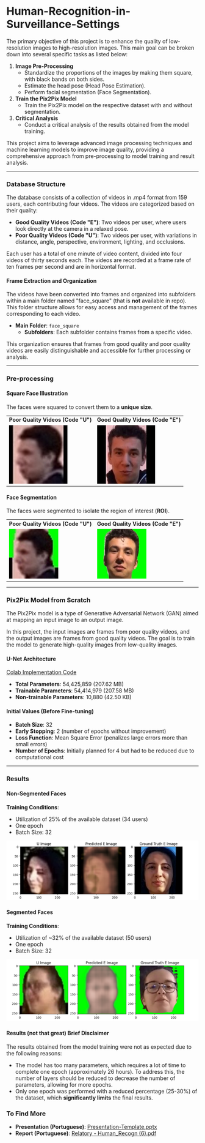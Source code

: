 # Human-Recognition-in-Surveillance-Settings

The primary objective of this project is to enhance the quality of low-resolution images to high-resolution images. This main goal can be broken down into several specific tasks as listed below:

1. **Image Pre-Processing**
    - Standardize the proportions of the images by making them square, with black bands on both sides.
    - Estimate the head pose (Head Pose Estimation).
    - Perform facial segmentation (Face Segmentation).
2. **Train the Pix2Pix Model**
    - Train the Pix2Pix model on the respective dataset with and without segmentation.
3. **Critical Analysis**
    - Conduct a critical analysis of the results obtained from the model training.

This project aims to leverage advanced image processing techniques and machine learning models to improve image quality, providing a comprehensive approach from pre-processing to model training and result analysis.

---

### Database Structure

The database consists of a collection of videos in .mp4 format from 159 users, each contributing four videos. The videos are categorized based on their quality:

- **Good Quality Videos (Code "E")**: Two videos per user, where users look directly at the camera in a relaxed pose.
- **Poor Quality Videos (Code "U")**: Two videos per user, with variations in distance, angle, perspective, environment, lighting, and occlusions.

Each user has a total of one minute of video content, divided into four videos of thirty seconds each. The videos are recorded at a frame rate of ten frames per second and are in horizontal format.

#### Frame Extraction and Organization

The videos have been converted into frames and organized into subfolders within a main folder named "face_square" (that is **not** available in repo). This folder structure allows for easy access and management of the frames corresponding to each video.

- **Main Folder**: `face_square`
    - **Subfolders**: Each subfolder contains frames from a specific video.

This organization ensures that frames from good quality and poor quality videos are easily distinguishable and accessible for further processing or analysis.

---

### Pre-processing

#### Square Face Illustration

The faces were squared to convert them to a **unique size**.

<table>
  <tr>
    <td><strong>Poor Quality Videos (Code "U")</strong></td>
    <td><strong>Good Quality Videos (Code "E")</strong></td>
  </tr>
  <tr>
    <td><img src="obtained_images/preprocessing/imgu_square.jpg" alt="Square Face - Poor Quality"></td>
    <td><img src="obtained_images/preprocessing/imge_square.jpg" alt="Square Face - Good Quality"></td>
  </tr>
</table>

#### Face Segmentation

The faces were segmented to isolate the region of interest (**ROI**).

<table>
  <tr>
    <td><strong>Poor Quality Videos (Code "U")</strong></td>
    <td><strong>Good Quality Videos (Code "E")</strong></td>
  </tr>
  <tr>
    <td><img src="obtained_images/preprocessing/imgu_seg.jpg" alt="Segmentation - Poor Quality"></td>
    <td><img src="obtained_images/preprocessing/imge_seg.jpg" alt="Segmentation - Good Quality"></td>
  </tr>
</table>

---

### Pix2Pix Model from Scratch

The Pix2Pix model is a type of Generative Adversarial Network (GAN) aimed at mapping an input image to an output image.

In this project, the input images are frames from poor quality videos, and the output images are frames from good quality videos. The goal is to train the model to generate high-quality images from low-quality images.

#### U-Net Architecture

[Colab Implementation Code](pix2pix_model.ipynb)

- **Total Parameters**: 54,425,859 (207.62 MB)
- **Trainable Parameters**: 54,414,979 (207.58 MB)
- **Non-trainable Parameters**: 10,880 (42.50 KB)

#### Initial Values (Before Fine-tuning)

- **Batch Size**: 32
- **Early Stopping**: 2 (number of epochs without improvement)
- **Loss Function**: Mean Square Error (penalizes large errors more than small errors)
- **Number of Epochs**: Initially planned for 4 but had to be reduced due to computational cost

---

### Results

#### Non-Segmented Faces

**Training Conditions**:
- Utilization of 25% of the available dataset (34 users)
- One epoch
- Batch Size: 32

![Non-Segmented Faces Results](obtained_images/final_results/resultmodel_woutseg.png)

#### Segmented Faces

**Training Conditions**:
- Utilization of ~32% of the available dataset (50 users)
- One epoch
- Batch Size: 32

![Segmented Faces Results](obtained_images/final_results/resultmodel_withseg.png)


#### Results (**not that great**) Brief Disclaimer
The results obtained from the model training were not as expected due to the following reasons:

- The model has too many parameters, which requires a lot of time to complete one epoch (approximately 26 hours). To address this, the number of layers should be reduced to decrease the number of parameters, allowing for more epochs.
- Only one epoch was performed with a reduced percentage (25-30%) of the dataset, which **significantly limits** the final results.

  
### To Find More

- **Presentation (Portuguese)**: [Presentation-Template.pptx](Presentation-Template.pptx)
- **Report (Portuguese)**: [Relatory - Human_Recogn (6).pdf](Human_Recogn(6).pdf)
